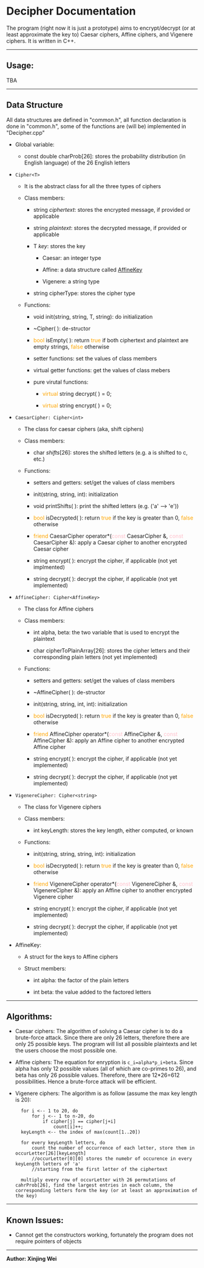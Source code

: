 Decipher Documentation
===

The program (right now it is just a prototype) aims to encrypt/decrypt (or at least approximate the key to) Caesar ciphers, Affine ciphers, and Vigenere ciphers. It is written in C++.

***

Usage:
-----

TBA

***

Data Structure
-----

All data structures are defined in "common.h", all function declaration is done in "common.h", some of the functions are (will be) implemented in "Decipher.cpp"

- Global variable: 

	- const double charProb[26]: stores the probability distribution (in English language) of the 26 English letters

- `Cipher<T>`

	- It is the abstract class for all the three types of ciphers
	
	- Class members:

		- string *ciphertext*: stores the encrypted message, if provided or applicable

		- string *plaintext*: stores the decrypted message, if provided or applicable

		- T *key*: stores the key

			- Caesar: an integer type

			- Affine: a data structure called [AffineKey](#AffineKey)

			- Vigenere: a string type

		- string cipherType: stores the cipher type

	- Functions:

		- void init(string, string, T, string): do initialization

		- ~Cipher( ): de-structor

		- <font color='orange'>bool</font> isEmpty( ): return <font color='orange'>true</font> if both ciphertext and plaintext are empty strings, <font color="orange">false</font> otherwise

		- setter functions: set the values of class members

		- virtual getter functions: get the values of class mebers

		- pure virutal functions:

			- <font color="orange">virtual</font> string decrypt( ) = 0;

			- <font color="orange">virtual</font> string encrypt( ) = 0;

- `CaesarCipher: Cipher<int>`

	- The class for caesar ciphers (aka, shift ciphers)

	- Class members:

		- char *shifts*[26]: stores the shifted letters (e.g. a is shifted to c, etc.)

	- Functions:

		- setters and getters: set/get the values of class members

		- init(string, string, int): initialization

		- void printShifts( ): print the shifted letters (e.g. ('a' --> 'e'))

		- <font color="orange">bool</font> isDecrypted( ): return <font color="orange">true</font> if the key is greater than 0, <font color="orange">false</font> otherwise

		- <font color="orange">friend</font> CaesarCipher operator*(<font color="pink">const</font> CaesarCipher &, <font color="pink">const</font> CaesarCipher &): apply a Caesar cipher to another encrypted Caesar cipher

		- string encrypt( ): encrypt the cipher, if applicable (not yet implmented)

		- string decrypt( ): decrypt the cipher, if applicable (not yet implemented)

- `AffineCipher: Cipher<AffineKey>`

	- The class for Affine ciphers

	- Class members:

		- int alpha, beta: the two variable that is used to encrypt the plaintext

		- char cipherToPlainArray[26]: stores the cipher letters and their corresponding plain letters (not yet implemented)

	- Functions:

		- setters and getters: set/get the values of class members

		- ~AffineCipher( ): de-structor

		- init(string, string, int, int): initialization

		- <font color="orange">bool</font> isDecrypted( ): return <font color="orange">true</font> if the key is greater than 0, <font color="orange">false</font> otherwise

		- <font color="orange">friend</font> AffineCipher operator*(<font color="pink">const</font> AffineCipher &, <font color="pink">const</font> AffineCipher &): apply an Affine cipher to another encrypted Affine cipher 

		- string encrypt( ): encrypt the cipher, if applicable (not yet implemented)

		- string decrypt( ): decrypt the cipher, if applicable (not yet implemented)

- `VigenereCipher: Cipher<string>`

	- The class for Vigenere ciphers

	- Class members:

		- int keyLength: stores the key length, either computed, or known

	- Functions:

		- init(string, string, string, int): initialization

		- <font color="orange">bool</font> isDecrypted( ): return <font color="orange">true</font> if the key is greater than 0, <font color="orange">false</font> otherwise

		- <font color="orange">friend</font> VigenereCipher operator*(<font color="pink">const</font> VigenereCipher &, <font color="pink">const</font> VigenereCipher &): apply an Affine cipher to another encrypted Vigenere cipher 

		- string encrypt( ): encrypt the cipher, if applicable (not yet implemented)

		- string decrypt( ): decrypt the cipher, if applicable (not yet implemented)

- <a name="AffineKey"></a>AffineKey:

	- A struct for the keys to Affine ciphers

	- Struct members:

		- int alpha: the factor of the plain letters

		- int beta: the value added to the factored letters

***

Algorithms:
-----

- Caesar ciphers: The algorithm of solving a Caesar cipher is to do a brute-force attack. Since there are only 26 letters, therefore there are only 25 possible keys. The program will list all possible plaintexts and let the users choose the most possible one.

- Affine ciphers: The equation for enryption is `c_i=alpha*p_i+beta`. Since alpha has only 12 possible values (all of which are co-primes to 26), and beta has only 26 possible values. Therefore, there are 12*26=612 possibilities. Hence a brute-force attack will be efficient.

- Vigenere ciphers: The algorithm is as follow (assume the max key length is 20):

		for i <-- 1 to 20, do
			for j <-- 1 to n-20, do
				if cipher[j] == cipher[j+i]
					count[i]++;
		keyLength <-- the index of max(count[1..20])

		for every keyLength letters, do
			count the number of occurrence of each letter, store them in occurLetter[26][keyLength]
			//occurLetter[0][0] stores the numebr of occurence in every keyLength letters of 'a'
			//starting from the first letter of the ciphertext

		multiply every row of occurLetter with 26 permutations of cahrProb[26], find the largest entries in each column, the corresponding letters form the key (or at least an approximation of the key)

***

Known Issues:
-----

- Cannot get the constructors working, fortunately the program does not require pointers of objects 

***

**Author: Xinjing Wei**
